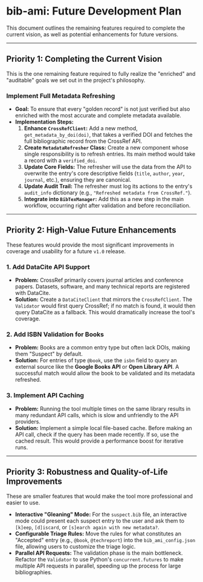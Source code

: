 # bib-ami: Future Development Plan

This document outlines the remaining features required to complete the current vision, as well as potential enhancements for future versions.

---

## Priority 1: Completing the Current Vision

This is the one remaining feature required to fully realize the "enriched" and "auditable" goals we set out in the project's philosophy.

### Implement Full Metadata Refreshing

* **Goal:** To ensure that every "golden record" is not just verified but also enriched with the most accurate and complete metadata available.
* **Implementation Steps:**
    1.  **Enhance `CrossRefClient`:** Add a new method, `get_metadata_by_doi(doi)`, that takes a verified DOI and fetches the full bibliographic record from the CrossRef API.
    2.  **Create `MetadataRefresher` Class:** Create a new component whose single responsibility is to refresh entries. Its main method would take a record with a `verified_doi`.
    3.  **Update Core Fields:** The refresher will use the data from the API to overwrite the entry's core descriptive fields (`title`, `author`, `year`, `journal`, etc.), ensuring they are canonical.
    4.  **Update Audit Trail:** The refresher must log its actions to the entry's `audit_info` dictionary (e.g., `"Refreshed metadata from CrossRef."`).
    5.  **Integrate into `BibTexManager`:** Add this as a new step in the main workflow, occurring right after validation and before reconciliation.

---

## Priority 2: High-Value Future Enhancements

These features would provide the most significant improvements in coverage and usability for a future `v1.0` release.

### 1. Add DataCite API Support

* **Problem:** CrossRef primarily covers journal articles and conference papers. Datasets, software, and many technical reports are registered with DataCite.
* **Solution:** Create a `DataCiteClient` that mirrors the `CrossRefClient`. The `Validator` would first query CrossRef; if no match is found, it would then query DataCite as a fallback. This would dramatically increase the tool's coverage.

### 2. Add ISBN Validation for Books

* **Problem:** Books are a common entry type but often lack DOIs, making them "Suspect" by default.
* **Solution:** For entries of type `@book`, use the `isbn` field to query an external source like the **Google Books API** or **Open Library API**. A successful match would allow the book to be validated and its metadata refreshed.

### 3. Implement API Caching

* **Problem:** Running the tool multiple times on the same library results in many redundant API calls, which is slow and unfriendly to the API providers.
* **Solution:** Implement a simple local file-based cache. Before making an API call, check if the query has been made recently. If so, use the cached result. This would provide a performance boost for iterative runs.

---

## Priority 3: Robustness and Quality-of-Life Improvements

These are smaller features that would make the tool more professional and easier to use.

* **Interactive "Gleaning" Mode:** For the `suspect.bib` file, an interactive mode could present each suspect entry to the user and ask them to `[k]eep`, `[d]iscard`, or `[s]earch again with new metadata?`.
* **Configurable Triage Rules:** Move the rules for what constitutes an "Accepted" entry (e.g., `@book`, `@techreport`) into the `bib_ami_config.json` file, allowing users to customize the triage logic.
* **Parallel API Requests:** The validation phase is the main bottleneck. Refactor the `Validator` to use Python's `concurrent.futures` to make multiple API requests in parallel, speeding up the process for large bibliographies.